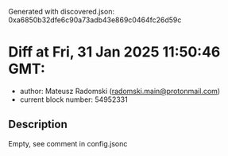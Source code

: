 Generated with discovered.json: 0xa6850b32dfe6c90a73adb43e869c0464fc26d59c

# Diff at Fri, 31 Jan 2025 11:50:46 GMT:

- author: Mateusz Radomski (<radomski.main@protonmail.com>)
- current block number: 54952331

## Description

Empty, see comment in config.jsonc
